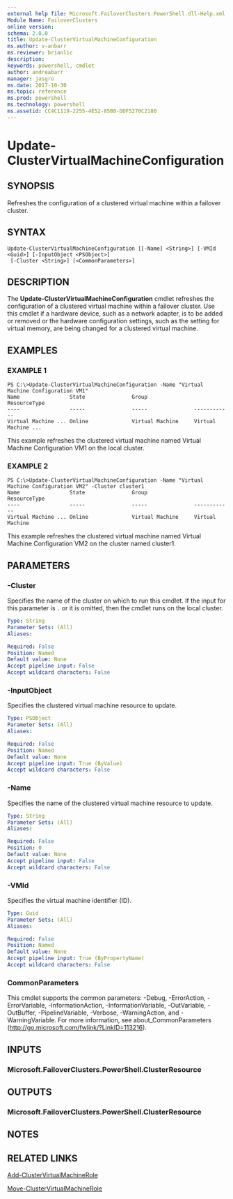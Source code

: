 ```yaml
---
external help file: Microsoft.FailoverClusters.PowerShell.dll-Help.xml
Module Name: FailoverClusters
online version: 
schema: 2.0.0
title: Update-ClusterVirtualMachineConfiguration
ms.author: v-anbarr
ms.reviewer: brianlic
description: 
keywords: powershell, cmdlet
author: andreabarr
manager: jasgro
ms.date: 2017-10-30
ms.topic: reference
ms.prod: powershell
ms.technology: powershell
ms.assetid: CC4C1119-2255-4E52-85B0-DDF5270C2180
---
```


# Update-ClusterVirtualMachineConfiguration

## SYNOPSIS
Refreshes the configuration of a clustered virtual machine within a failover cluster.

## SYNTAX

```
Update-ClusterVirtualMachineConfiguration [[-Name] <String>] [-VMId <Guid>] [-InputObject <PSObject>]
 [-Cluster <String>] [<CommonParameters>]
```

## DESCRIPTION
The **Update-ClusterVirtualMachineConfiguration** cmdlet refreshes the configuration of a clustered virtual machine within a failover cluster.
Use this cmdlet if a hardware device, such as a network adapter, is to be added or removed or the hardware configuration settings, such as the setting for virtual memory, are being changed for a clustered virtual machine.

## EXAMPLES

### EXAMPLE 1
```
PS C:\>Update-ClusterVirtualMachineConfiguration -Name "Virtual Machine Configuration VM1"
Name                State               Group               ResourceType 
----                -----               -----               ------------ 
Virtual Machine ... Online              Virtual Machine     Virtual Machine ...
```

This example refreshes the clustered virtual machine named Virtual Machine Configuration VM1 on the local cluster.

### EXAMPLE 2
```
PS C:\>Update-ClusterVirtualMachineConfiguration -Name "Virtual Machine Configuration VM2" -Cluster cluster1
Name                State               Group               ResourceType 
----                -----               -----               ------------ 
Virtual Machine ... Online              Virtual Machine     Virtual Machine
```

This example refreshes the clustered virtual machine named Virtual Machine Configuration VM2 on the cluster named cluster1.

## PARAMETERS

### -Cluster
Specifies the name of the cluster on which to run this cmdlet.
If the input for this parameter is `.` or it is omitted, then the cmdlet runs on the local cluster.

```yaml
Type: String
Parameter Sets: (All)
Aliases: 

Required: False
Position: Named
Default value: None
Accept pipeline input: False
Accept wildcard characters: False
```

### -InputObject
Specifies the clustered virtual machine resource to update.

```yaml
Type: PSObject
Parameter Sets: (All)
Aliases: 

Required: False
Position: Named
Default value: None
Accept pipeline input: True (ByValue)
Accept wildcard characters: False
```

### -Name
Specifies the name of the clustered virtual machine resource to update.

```yaml
Type: String
Parameter Sets: (All)
Aliases: 

Required: False
Position: 0
Default value: None
Accept pipeline input: False
Accept wildcard characters: False
```

### -VMId
Specifies the virtual machine identifier (ID).

```yaml
Type: Guid
Parameter Sets: (All)
Aliases: 

Required: False
Position: Named
Default value: None
Accept pipeline input: True (ByPropertyName)
Accept wildcard characters: False
```

### CommonParameters
This cmdlet supports the common parameters: -Debug, -ErrorAction, -ErrorVariable, -InformationAction, -InformationVariable, -OutVariable, -OutBuffer, -PipelineVariable, -Verbose, -WarningAction, and -WarningVariable. For more information, see about_CommonParameters (http://go.microsoft.com/fwlink/?LinkID=113216).

## INPUTS

### Microsoft.FailoverClusters.PowerShell.ClusterResource

## OUTPUTS

### Microsoft.FailoverClusters.PowerShell.ClusterResource

## NOTES

## RELATED LINKS

[Add-ClusterVirtualMachineRole](./Add-ClusterVirtualMachineRole.md)

[Move-ClusterVirtualMachineRole](./Move-ClusterVirtualMachineRole.md)

